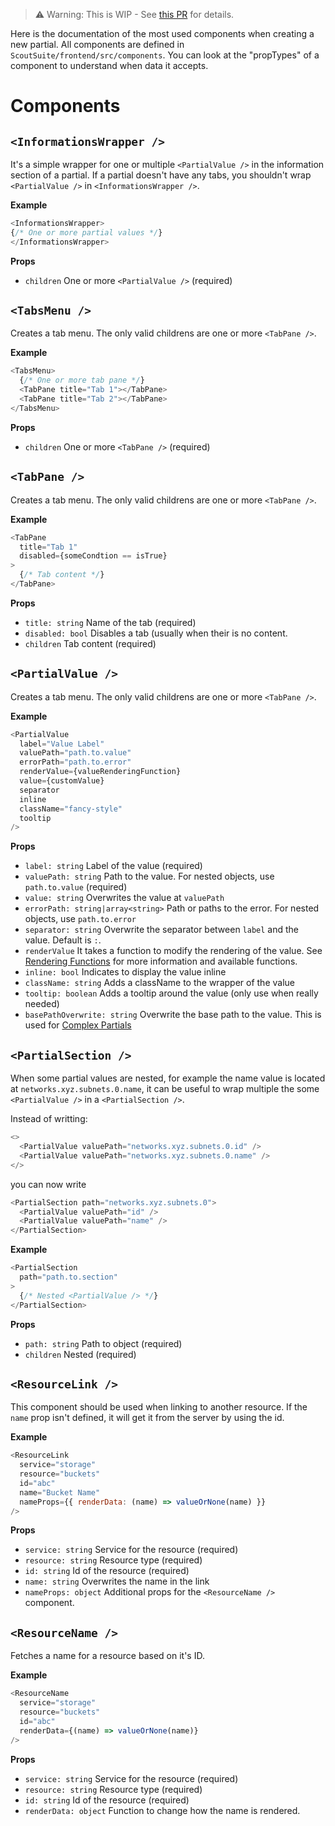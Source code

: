 > ⚠️ Warning: This is WIP - See [this PR](https://github.com/nccgroup/ScoutSuite/pull/1290) for details.

Here is the documentation of the most used components when creating a new partial. All components are defined in `ScoutSuite/frontend/src/components`. You can look at the "propTypes" of a component to understand when data it accepts. 

# Components

## `<InformationsWrapper />`

It's a simple wrapper for one or multiple `<PartialValue />` in the information section of a partial. If a partial doesn't have any tabs, you shouldn't wrap `<PartialValue />` in `<InformationsWrapper />`. 

**Example**
```js
<InformationsWrapper>
{/* One or more partial values */}
</InformationsWrapper>
```

**Props**
- `children` One or more `<PartialValue />` (required)



## `<TabsMenu />`

Creates a tab menu. The only valid childrens are one or more `<TabPane />`. 

**Example**
```js
<TabsMenu>
  {/* One or more tab pane */}
  <TabPane title="Tab 1"></TabPane>
  <TabPane title="Tab 2"></TabPane>
</TabsMenu>
```

**Props**
- `children` One or more `<TabPane />` (required)


## `<TabPane />`

Creates a tab menu. The only valid childrens are one or more `<TabPane />`. 

**Example**
```js
<TabPane
  title="Tab 1"
  disabled={someCondtion == isTrue}
>
  {/* Tab content */}
</TabPane>
```

**Props**
- `title: string` Name of the tab (required)
- `disabled: bool` Disables a tab (usually when their is no content. 
- `children` Tab content (required)

## `<PartialValue />`

Creates a tab menu. The only valid childrens are one or more `<TabPane />`. 

**Example**
```js
<PartialValue
  label="Value Label"
  valuePath="path.to.value"
  errorPath="path.to.error"
  renderValue={valueRenderingFunction}
  value={customValue}
  separator
  inline
  className="fancy-style"
  tooltip
/>
```

**Props**
- `label: string` Label of the value (required)
- `valuePath: string` Path to the value. For nested objects, use `path.to.value` (required)
- `value: string` Overwrites the value at `valuePath` 
- `errorPath: string|array<string>` Path or paths to the error. For nested objects, use `path.to.error`
- `separator: string` Overwrite the separator between `label` and the value. Default is `:`.
- `renderValue` It takes a function to modify the rendering of the value. See [Rendering Functions](https://github.com/nccgroup/ScoutSuite/wiki/Frontend:-Rendering-Functions) for more information and available functions.
- `inline: bool` Indicates to display the value inline
- `className: string` Adds a className to the wrapper of the value
- `tooltip: boolean` Adds a tooltip around the value (only use when really needed)
- `basePathOverwrite: string` Overwrite the base path to the value. This is used for [Complex Partials](https://github.com/nccgroup/ScoutSuite/wiki/Frontend:-Creating-complex-partials)

## `<PartialSection />`

When some partial values are nested, for example the name value is located at `networks.xyz.subnets.0.name`, it can be useful to wrap multiple the some `<PartialValue />` in a `<PartialSection />`. 

Instead of writting:

```js
<>
  <PartialValue valuePath="networks.xyz.subnets.0.id" />
  <PartialValue valuePath="networks.xyz.subnets.0.name" />
</>
```
you can now write
```js
<PartialSection path="networks.xyz.subnets.0">
  <PartialValue valuePath="id" />
  <PartialValue valuePath="name" />
</PartialSection>
```

**Example**
```js
<PartialSection
  path="path.to.section"
>
  {/* Nested <PartialValue /> */}
</PartialSection>
```

**Props**
- `path: string` Path to object (required)
- `children` Nested <PartialValue /> (required)

## `<ResourceLink />`

This component should be used when linking to another resource. If the `name` prop isn't defined, it will get it from the server by using the id. 

**Example**
```js
<ResourceLink
  service="storage"
  resource="buckets"
  id="abc"
  name="Bucket Name"
  nameProps={{ renderData: (name) => valueOrNone(name) }}
/>
```

**Props**
- `service: string` Service for the resource (required)
- `resource: string` Resource type (required)
- `id: string` Id of the resource (required)
- `name: string` Overwrites the name in the link
- `nameProps: object` Additional props for the `<ResourceName />` component. 

## `<ResourceName />`

Fetches a name for a resource based on it's ID. 

**Example**
```js
<ResourceName
  service="storage"
  resource="buckets"
  id="abc"
  renderData={(name) => valueOrNone(name)}
/>
```

**Props**
- `service: string` Service for the resource (required)
- `resource: string` Resource type (required)
- `id: string` Id of the resource (required)
- `renderData: object` Function to change how the name is rendered.
